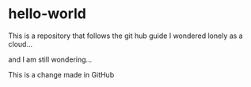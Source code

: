 # hello-world
This is a repository that follows the git hub guide
I wondered lonely as a cloud...

and I am still wondering...


This is a change made in GitHub
